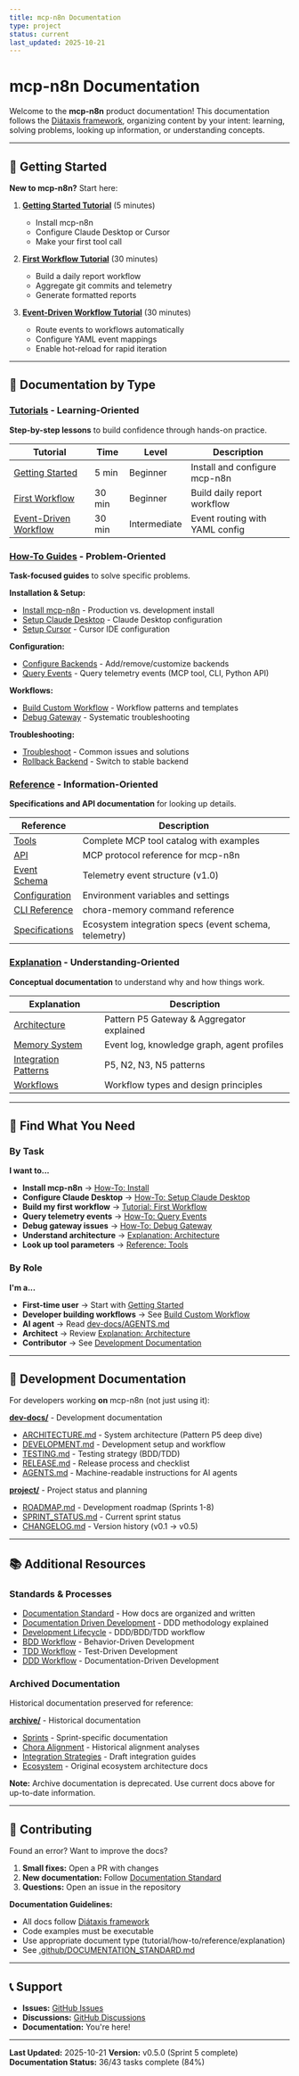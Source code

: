 ```yaml
---
title: mcp-n8n Documentation
type: project
status: current
last_updated: 2025-10-21
---
```


# mcp-n8n Documentation

Welcome to the **mcp-n8n** product documentation! This documentation follows the [Diátaxis framework](https://diataxis.fr/), organizing content by your intent: learning, solving problems, looking up information, or understanding concepts.

---

## 🚀 Getting Started

**New to mcp-n8n?** Start here:

1. **[Getting Started Tutorial](tutorials/getting-started.md)** (5 minutes)
   - Install mcp-n8n
   - Configure Claude Desktop or Cursor
   - Make your first tool call

2. **[First Workflow Tutorial](tutorials/first-workflow.md)** (30 minutes)
   - Build a daily report workflow
   - Aggregate git commits and telemetry
   - Generate formatted reports

3. **[Event-Driven Workflow Tutorial](tutorials/event-driven-workflow.md)** (30 minutes)
   - Route events to workflows automatically
   - Configure YAML event mappings
   - Enable hot-reload for rapid iteration

---

## 📖 Documentation by Type

### [Tutorials](tutorials/) - Learning-Oriented

**Step-by-step lessons** to build confidence through hands-on practice.

| Tutorial | Time | Level | Description |
|----------|------|-------|-------------|
| [Getting Started](tutorials/getting-started.md) | 5 min | Beginner | Install and configure mcp-n8n |
| [First Workflow](tutorials/first-workflow.md) | 30 min | Beginner | Build daily report workflow |
| [Event-Driven Workflow](tutorials/event-driven-workflow.md) | 30 min | Intermediate | Event routing with YAML config |

### [How-To Guides](how-to/) - Problem-Oriented

**Task-focused guides** to solve specific problems.

**Installation & Setup:**
- [Install mcp-n8n](how-to/install.md) - Production vs. development install
- [Setup Claude Desktop](how-to/setup-claude-desktop.md) - Claude Desktop configuration
- [Setup Cursor](how-to/setup-cursor.md) - Cursor IDE configuration

**Configuration:**
- [Configure Backends](how-to/configure-backends.md) - Add/remove/customize backends
- [Query Events](how-to/query-events.md) - Query telemetry events (MCP tool, CLI, Python API)

**Workflows:**
- [Build Custom Workflow](how-to/build-custom-workflow.md) - Workflow patterns and templates
- [Debug Gateway](how-to/debug-gateway.md) - Systematic troubleshooting

**Troubleshooting:**
- [Troubleshoot](how-to/troubleshoot.md) - Common issues and solutions
- [Rollback Backend](how-to/rollback-backend.md) - Switch to stable backend

### [Reference](reference/) - Information-Oriented

**Specifications and API documentation** for looking up details.

| Reference | Description |
|-----------|-------------|
| [Tools](reference/tools.md) | Complete MCP tool catalog with examples |
| [API](reference/api.md) | MCP protocol reference for mcp-n8n |
| [Event Schema](reference/event-schema.md) | Telemetry event structure (v1.0) |
| [Configuration](reference/configuration.md) | Environment variables and settings |
| [CLI Reference](reference/cli-reference.md) | chora-memory command reference |
| [Specifications](reference/specs/) | Ecosystem integration specs (event schema, telemetry) |

### [Explanation](explanation/) - Understanding-Oriented

**Conceptual documentation** to understand why and how things work.

| Explanation | Description |
|-------------|-------------|
| [Architecture](explanation/architecture.md) | Pattern P5 Gateway & Aggregator explained |
| [Memory System](explanation/memory-system.md) | Event log, knowledge graph, agent profiles |
| [Integration Patterns](explanation/integration-patterns.md) | P5, N2, N3, N5 patterns |
| [Workflows](explanation/workflows.md) | Workflow types and design principles |

---

## 🎯 Find What You Need

### By Task

**I want to...**
- **Install mcp-n8n** → [How-To: Install](how-to/install.md)
- **Configure Claude Desktop** → [How-To: Setup Claude Desktop](how-to/setup-claude-desktop.md)
- **Build my first workflow** → [Tutorial: First Workflow](tutorials/first-workflow.md)
- **Query telemetry events** → [How-To: Query Events](how-to/query-events.md)
- **Debug gateway issues** → [How-To: Debug Gateway](how-to/debug-gateway.md)
- **Understand architecture** → [Explanation: Architecture](explanation/architecture.md)
- **Look up tool parameters** → [Reference: Tools](reference/tools.md)

### By Role

**I'm a...**
- **First-time user** → Start with [Getting Started](tutorials/getting-started.md)
- **Developer building workflows** → See [Build Custom Workflow](how-to/build-custom-workflow.md)
- **AI agent** → Read [dev-docs/AGENTS.md](../dev-docs/AGENTS.md)
- **Architect** → Review [Explanation: Architecture](explanation/architecture.md)
- **Contributor** → See [Development Documentation](../dev-docs/)

---

## 🔧 Development Documentation

For developers working **on** mcp-n8n (not just using it):

**[dev-docs/](../dev-docs/)** - Development documentation
- [ARCHITECTURE.md](../dev-docs/ARCHITECTURE.md) - System architecture (Pattern P5 deep dive)
- [DEVELOPMENT.md](../dev-docs/DEVELOPMENT.md) - Development setup and workflow
- [TESTING.md](../dev-docs/TESTING.md) - Testing strategy (BDD/TDD)
- [RELEASE.md](../dev-docs/RELEASE.md) - Release process and checklist
- [AGENTS.md](../dev-docs/AGENTS.md) - Machine-readable instructions for AI agents

**[project/](../project/)** - Project status and planning
- [ROADMAP.md](../project/ROADMAP.md) - Development roadmap (Sprints 1-8)
- [SPRINT_STATUS.md](../project/SPRINT_STATUS.md) - Current sprint status
- [CHANGELOG.md](../project/CHANGELOG.md) - Version history (v0.1 → v0.5)

---

## 📚 Additional Resources

### Standards & Processes

- [Documentation Standard](process/DOCUMENTATION_STANDARD.md) - How docs are organized and written
- [Documentation Driven Development](explanation/documentation-driven-development.md) - DDD methodology explained
- [Development Lifecycle](../dev-docs/DEVELOPMENT_LIFECYCLE.md) - DDD/BDD/TDD workflow
- [BDD Workflow](../dev-docs/BDD_WORKFLOW.md) - Behavior-Driven Development
- [TDD Workflow](../dev-docs/TDD_WORKFLOW.md) - Test-Driven Development
- [DDD Workflow](../dev-docs/DDD_WORKFLOW.md) - Documentation-Driven Development

### Archived Documentation

Historical documentation preserved for reference:

**[archive/](archive/)** - Historical documentation
- [Sprints](archive/sprints/) - Sprint-specific documentation
- [Chora Alignment](archive/chora-alignment/) - Historical alignment analyses
- [Integration Strategies](archive/integration-strategies/) - Draft integration guides
- [Ecosystem](archive/ecosystem/) - Original ecosystem architecture docs

**Note:** Archive documentation is deprecated. Use current docs above for up-to-date information.

---

## 🤝 Contributing

Found an error? Want to improve the docs?

1. **Small fixes:** Open a PR with changes
2. **New documentation:** Follow [Documentation Standard](process/DOCUMENTATION_STANDARD.md)
3. **Questions:** Open an issue in the repository

**Documentation Guidelines:**
- All docs follow [Diátaxis framework](https://diataxis.fr/)
- Code examples must be executable
- Use appropriate document type (tutorial/how-to/reference/explanation)
- See [.github/DOCUMENTATION_STANDARD.md](../.github/DOCUMENTATION_STANDARD.md)

---

## 📞 Support

- **Issues:** [GitHub Issues](https://github.com/anthropics/mcp-n8n/issues)
- **Discussions:** [GitHub Discussions](https://github.com/anthropics/mcp-n8n/discussions)
- **Documentation:** You're here!

---

**Last Updated:** 2025-10-21
**Version:** v0.5.0 (Sprint 5 complete)
**Documentation Status:** 36/43 tasks complete (84%)
